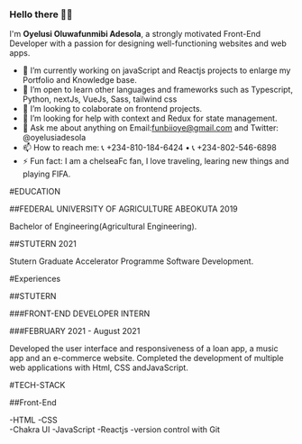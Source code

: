 ### Hello there 👋🏾 


I'm **Oyelusi Oluwafunmibi Adesola**, a strongly motivated Front-End Developer with a passion for designing well-functioning websites and web apps.




- 🔭 I’m currently working on javaScript and Reactjs projects to enlarge my Portfolio and Knowledge base.
- 🌱 I’m open to learn other languages and frameworks such as Typescript, Python, nextJs, VueJs, Sass, tailwind css
- 👯 I’m looking to colaborate on frontend projects.
- 🤔 I’m looking for help with context and Redux for state management.
- 💬 Ask me about anything on Email:funbiioye@gmail.com and Twitter: @oyelusiadesola
- 📫 How to reach me: 📞 +234-810-184-6424 • 📞 +234-802-546-6898
- ⚡ Fun fact: I am a chelseaFc fan, I love traveling, learing new things and playing FIFA.

#EDUCATION

##FEDERAL UNIVERSITY OF AGRICULTURE ABEOKUTA 2019

Bachelor of Engineering(Agricultural Engineering).

##STUTERN 2021

Stutern Graduate Accelerator Programme Software Development.

#Experiences

##STUTERN

###FRONT-END DEVELOPER INTERN

###FEBRUARY 2021 - August 2021

Developed the user interface and responsiveness of a loan app, a music app and an e-commerce website.
Completed the development of multiple web applications with Html, CSS andJavaScript.


#TECH-STACK

##Front-End

-HTML
-CSS	
-Chakra UI
-JavaScript
-Reactjs
-version control with Git




  
